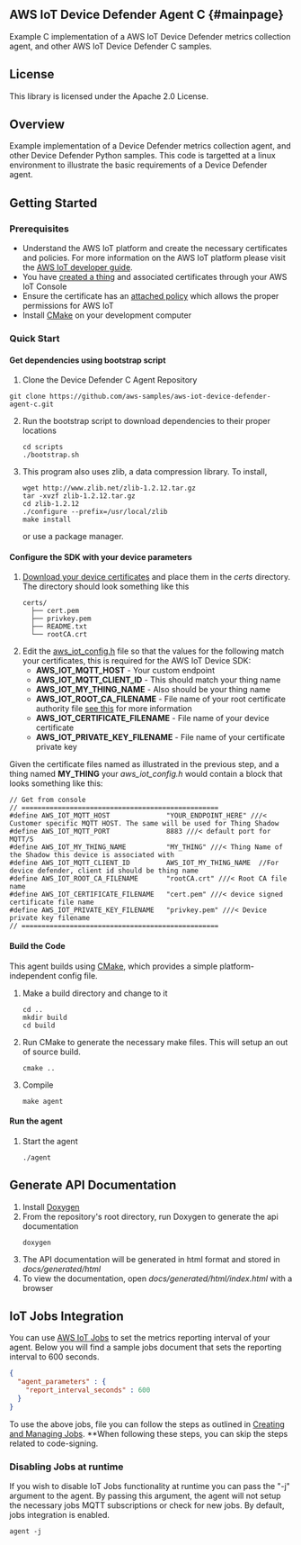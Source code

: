 ## AWS IoT Device Defender Agent C {#mainpage}

Example C implementation of a AWS IoT Device Defender metrics collection agent, and other AWS IoT Device Defender C samples.

## License

This library is licensed under the Apache 2.0 License.

## Overview

Example implementation of a Device Defender metrics collection agent, and other Device Defender Python samples. This code is targetted at a
linux environment to illustrate the basic requirements of a Device Defender agent.

## Getting Started

### Prerequisites

* Understand the AWS IoT platform and create the necessary certificates and policies.
For more information on the AWS IoT platform please visit the [AWS IoT developer guide](https://docs.aws.amazon.com/iot/latest/developerguide/iot-security-identity.html_).
* You have [created a thing](https://docs.aws.amazon.com/iot/latest/developerguide/register-device.html) and associated certificates through your AWS IoT Console
* Ensure the certificate has an [attached policy](https://docs.aws.amazon.com/iot/latest/developerguide/attach-policy-to-certificate.html) which allows the proper permissions for AWS IoT
* Install [CMake](https://cmake.org/) on your development computer

### Quick Start

#### Get dependencies using bootstrap script

1. Clone the Device Defender C Agent Repository
```
git clone https://github.com/aws-samples/aws-iot-device-defender-agent-c.git
```
2. Run the bootstrap script to download dependencies to their proper locations
   ```
   cd scripts
   ./bootstrap.sh
   ```
3. This program also uses zlib, a data compression library. To install,
   ```
   wget http://www.zlib.net/zlib-1.2.12.tar.gz
   tar -xvzf zlib-1.2.12.tar.gz
   cd zlib-1.2.12
   ./configure --prefix=/usr/local/zlib
   make install
   ```
   or use a package manager.

#### Configure the SDK with your device parameters

1. [Download your device certificates](https://docs.aws.amazon.com/iot/latest/developerguide/create-device-certificate.html) and place them in the _certs_ directory. The directory should look something like this
   ```
   certs/
     ├── cert.pem
     ├── privkey.pem
     ├── README.txt
     └── rootCA.crt
    ```
2. Edit the [aws_iot_config.h](include/aws_iot_config.h) file so that the values for the following match your certificates, this is required for the AWS IoT Device SDK:
   * __AWS_IOT_MQTT_HOST__ - Your custom endpoint
   * __AWS_IOT_MQTT_CLIENT_ID__ - This should match your thing name
   * __AWS_IOT_MY_THING_NAME__ - Also should be your thing name
   * __AWS_IOT_ROOT_CA_FILENAME__ - File name of your root certificate authority file [see this](https://docs.aws.amazon.com/iot/latest/developerguide/managing-device-certs.html) for more information
   * __AWS_IOT_CERTIFICATE_FILENAME__ - File name of your device certificate
   * __AWS_IOT_PRIVATE_KEY_FILENAME__ - File name of your certificate private key

Given the certificate files named as illustrated in the previous step, and a thing named __MY_THING__ your *aws_iot_config.h* would contain a block that looks something like this:
```
// Get from console
// =================================================
#define AWS_IOT_MQTT_HOST              "YOUR_ENDPOINT_HERE" ///< Customer specific MQTT HOST. The same will be used for Thing Shadow
#define AWS_IOT_MQTT_PORT              8883 ///< default port for MQTT/S
#define AWS_IOT_MY_THING_NAME          "MY_THING" ///< Thing Name of the Shadow this device is associated with
#define AWS_IOT_MQTT_CLIENT_ID         AWS_IOT_MY_THING_NAME  //For device defender, client id should be thing name
#define AWS_IOT_ROOT_CA_FILENAME       "rootCA.crt" ///< Root CA file name
#define AWS_IOT_CERTIFICATE_FILENAME   "cert.pem" ///< device signed certificate file name
#define AWS_IOT_PRIVATE_KEY_FILENAME   "privkey.pem" ///< Device private key filename
// =================================================

```

#### Build the Code

This agent builds using [CMake](https://cmake.org/), which provides a simple platform-independent config file.
1. Make a build directory and change to it
   ```
   cd ..
   mkdir build
   cd build
   ```
2. Run CMake to generate the necessary make files. This will setup an out of source build.
   ```
   cmake ..
   ```
3. Compile
   ```
   make agent
   ```

#### Run the agent

1. Start the agent

   ```
   ./agent
   ```

## Generate API Documentation

1. Install [Doxygen](http://www.doxygen.nl/manual/install.html)
2. From the repository's root directory, run Doxygen to generate the api documentation
   ```
   doxygen
   ```
3. The API documentation will be generated in html format and stored in *docs/generated/html*
4. To view the documentation, open *docs/generated/html/index.html* with a browser

## IoT Jobs Integration

You can use [AWS IoT Jobs](https://docs.aws.amazon.com/iot/latest/developerguide/iot-jobs.html) to
set the metrics reporting interval of your agent. Below you will find a
sample jobs document that sets the reporting interval to 600 seconds.

```json
{
  "agent_parameters" : {
    "report_interval_seconds" : 600
  }
}
```

To use the above jobs, file you can follow the steps as outlined in [Creating and Managing Jobs](https://docs.aws.amazon.com/iot/latest/developerguide/manage-job-console.html). **When following these steps, you can skip the steps related to code-signing.


### Disabling Jobs at runtime

If you wish to disable IoT Jobs functionality at runtime you can pass the "-j" argument to the agent.
By passing this argument, the agent will not setup the necessary jobs MQTT subscriptions or check for new
jobs. By default, jobs integration is enabled.

```
agent -j
```
